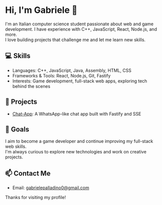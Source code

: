 # Hi, I'm Gabriele 👋

I'm an Italian computer science student passionate about web and game development. I have experience with C++, JavaScript, React, Node.js, and more.  
I love building projects that challenge me and let me learn new skills.

## 💻 Skills

- Languages: C++, JavaScript, Java, Assembly, HTML, CSS  
- Frameworks & Tools: React, Node.js, Git, Fastify  
- Interests: Game development, full-stack web apps, exploring tech behind the scenes

## 🚀 Projects

- [Chat-App](https://github.com/Waide17/chat-app): A WhatsApp-like chat app built with Fastify and SSE

## 🎯 Goals

I aim to become a game developer and continue improving my full-stack web skills.  
I'm always curious to explore new technologies and work on creative projects.

## 📫 Contact Me

- Email: gabrielepalladino0@gmail.com 

Thanks for visiting my profile!
